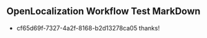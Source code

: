 ## OpenLocalization Workflow Test MarkDown
* cf65d69f-7327-4a2f-8168-b2d13278ca05 thanks!

<!--HONumber=Jul16_HO5-->


